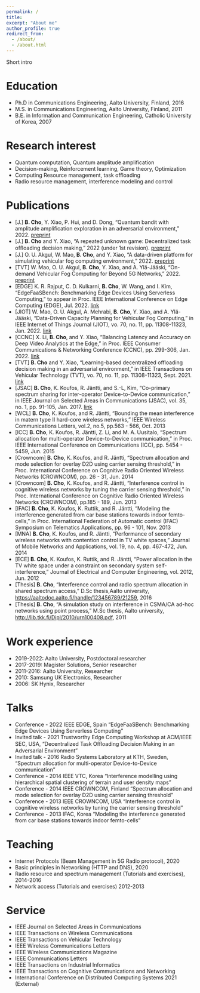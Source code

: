 ```yaml
---
permalink: /
title:  
excerpt: "About me"
author_profile: true
redirect_from: 
  - /about/
  - /about.html
---  
```

Short intro

Education
======
* Ph.D in Communications Engineering, Aalto University, Finland, 2016
* M.S. in Communications Engineering, Aalto University, Finland, 2011 
* B.E. in Information and Communication Engineering, Catholic University of Korea, 2007

Research interest
======
* Quantum computation, Quantum amplitude amplification
* Decision-making, Reinforcement learning, Game theory, Optimization
* Computing Resource management, task offloading
* Radio resource management, interference modeling and control

  
Publications
======
* [J.] **B. Cho**, Y. Xiao, P. Hui, and D. Dong, “Quantum bandit with amplitude amplification exploration in an adversarial environment,” 2022. [preprint](https://arxiv.org/pdf/2208.07144.pdf)
* [J.] **B. Cho** and Y. Xiao, “A repeated unknown game: Decentralized task ofﬂoading decision making,” 2022 (under 1st revision). [preprint](https://arxiv.org/pdf/2209.01353.pdf)
* [J.] O. U. Akgul, W. Mao, **B. Cho**, and Y. Xiao, “A data-driven platform for simulating vehicular fog computing environment,” 2022. [preprint](https://doi.org/10.36227/techrxiv.17829398.v2)
* [TVT] W. Mao, O. U. Akgul, **B. Cho**, Y. Xiao, and A. Ylä-Jääski, “On-demand Vehicular Fog Computing for Beyond 5G Networks,” 2022. [preprint](https://doi.org/10.36227/techrxiv.19794472.v1)
* [EDGE] K. R. Rajput, C. D. Kulkarni, **B. Cho**, W. Wang, and I. Kim, “EdgeFaaSBench: Benchmarking Edge Devices Using Serverless Computing,” to appear in Proc. IEEE International Conference on Edge Computing (EDGE), Jul. 2022. [link](https://wwang.github.io/papers/EdgeFaaSBench.pdf)
* [JIOT] W. Mao, O. U. Akgul, A. Mehrabi, **B. Cho**, Y. Xiao, and A. Ylä-Jääski, “Data-Driven Capacity Planning for Vehicular Fog Computing,” in IEEE Internet of Things Journal (JIOT), vo. 70, no. 11, pp. 11308-11323, Jan. 2022. [link](https://ieeexplore.ieee.org/document/9684543)
* [CCNC] X. Li, **B. Cho**, and Y. Xiao, “Balancing Latency and Accuracy on Deep Video Analytics at the Edge,” in Proc. IEEE Consumer Communications & Networking Conference (CCNC), pp. 299-306, Jan. 2022. [link](https://acris.aalto.fi/ws/portalfiles/portal/79542279/_CCNC_2022_Deep_Video_Analytics_Latency_vs_Accuracy_2_.pdf)
* [TVT] **B. Cho** and Y. Xiao, “Learning-based decentralized offloading decision making in an adversarial environment,” in IEEE Transactions on Vehicular Technology (TVT), vo. 70, no. 11, pp. 11308-11323, Sept. 2021. [link](https://ieeexplore.ieee.org/document/9551805)
* [JSAC] **B. Cho**, K. Koufos, R. Jäntti, and S.-L, Kim, “Co-primary spectrum sharing for inter-operator Device-to-Device communication,” in IEEE Journal on Selected Areas in Communications (JSAC), vol. 35, no. 1, pp. 91-105, Jan. 2017. [link](https://research-information.bris.ac.uk/ws/portalfiles/portal/98113494/CoPrimD2D_Koufos2017.pdf)
* [WCL] **B. Cho**, K. Koufos, and R. Jäntti, “Bounding the mean interference in matern type II hard-core wireless networks,” IEEE Wireless Communications Letters, vol.2, no.5, pp.563 - 566, Oct. 2013
* [ICC] **B. Cho**, K. Koufos, R. Jäntti, Z. Li, and M. A. Uusitalo, “Spectrum allocation for multi-operator Device-to-Device communication,” in Proc. IEEE International Conference on Communications (ICC), pp. 5454 - 5459, Jun. 2015
* [Crowncom] **B. Cho**, K. Koufos, and R. Jäntti, “Spectrum allocation and mode selection for overlay D2D using carrier sensing threshold,” in Proc. International Conference on Cognitive Radio Oriented Wireless Networks (CROWNCOM), pp. 26 - 31, Jun. 2014
* [Crowncom] **B. Cho**, K. Koufos, and R. Jäntti, “Interference control in cognitive wireless networks by tuning the carrier sensing threshold,” in Proc. International Conference on Cognitive Radio Oriented Wireless Networks (CROWNCOM), pp.185 - 189, Jun. 2013
* [IFAC] **B. Cho**, K. Koufos, K. Ruttik, and R. Jäntti, “Modeling the interference generated from car base stations towards indoor femto-cells,” in Proc. International Federation of Automatic control (IFAC) Symposium on Telematics Applications, pp. 96 - 101, Nov. 2013
* [MNA] **B. Cho**, K. Koufos, and R. Jäntti, “Performance of secondary wireless networks with contention control in TV white spaces,” Journal of Mobile Networks and Applications, vol. 19, no. 4, pp. 467-472, Jun. 2014
* [ECE] **B. Cho**, K. Koufos, K. Ruttik, and R. Jäntti, “Power allocation in the TV white space under a constraint on secondary system self-interference,” Journal of Electrical and Computer Engineering, vol. 2012, Jun. 2012
* [Thesis] **B. Cho**, “Interference control and radio spectrum allocation in shared spectrum access,” D.Sc thesis,Aalto university, https://aaltodoc.aalto.ﬁ/handle/123456789/21259, 2016
* [Thesis] **B. Cho**, “A simulation study on interference in CSMA/CA ad-hoc networks using point process,” M.Sc thesis, Aalto university, http://lib.tkk.ﬁ/Dipl/2010/urn100408.pdf, 2011
  
Work experience
======
* 2019-2022: Aalto University, Postdoctoral researcher
* 2017-2019: Magister Solutions, Senior researcher
* 2011-2016: Aalto University, Researcher
* 2010: Samsung UK Electronics, Researcher
* 2006: SK Hynix, Researcher

Talks
======
* Conference - 2022 IEEE EDGE, Spain “EdgeFaaSBench: Benchmarking Edge Devices Using Serverless Computing”  
* Invited talk - 2021 Trustworthy Edge Computing Workshop at ACM/IEEE SEC, USA, “Decentralized Task Oﬄoading Decision Making in an Adversarial Environment”  
* Invited talk - 2016 Radio Systems Laboratory at KTH, Sweden, “Spectrum allocation for multi-operator Device-to-Device communication”  
* Conference - 2014 IEEE VTC, Korea “Interference modelling using hierarchical spatial clustering of terrain and user density maps”  
* Conference - 2014 IEEE CROWNCOM, Finland “Spectrum allocation and mode selection for overlay D2D using carrier sensing threshold”  
* Conference - 2013 IEEE CROWNCOM, USA “Interference control in cognitive wireless networks by tuning the carrier sensing threshold”  
* Conference - 2013 IFAC, Korea “Modeling the interference generated from car base stations towards indoor femto-cells”  
  
Teaching
======
* Internet Protocols (Beam Management in 5G Radio protocol), 2020
* Basic principles in Networking (HTTP and DNS), 2020 
* Radio resource and spectrum management (Tutorials and exercises), 2014-2016
* Network access (Tutorials and exercises) 2012-2013
  
  
Service 
======
* IEEE Journal on Selected Areas in Communications 
* IEEE Transactions on Wireless Communications 
* IEEE Transactions on Vehicular Technology 
* IEEE Wireless Communications Letters 
* IEEE Wireless Communications Magazine 
* IEEE Communications Letters 
* IEEE Transactions on Industrial Informatics 
* IEEE Transactions on Cognitive Communications and Networking 
* International Conference on Distributed Computing Systems 2021 (External) 
